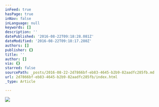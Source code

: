 ```yaml
---
inFeed: true
hasPage: true
inNav: false
inLanguage: null
keywords: []
description: ''
datePublished: '2016-08-22T09:18:28.081Z'
dateModified: '2016-08-22T09:18:17.280Z'
authors: []
publisher: {}
title: ''
author: []
via: {}
starred: false
sourcePath: _posts/2016-08-22-2d7866bf-eb83-4645-b2b9-82aadfc285fb.md
url: 2d7866bf-eb83-4645-b2b9-82aadfc285fb/index.html
_type: Article

---
```

![](https://the-grid-user-content.s3-us-west-2.amazonaws.com/9d74d335-312a-4d04-a22d-021627d35bbb.jpg)